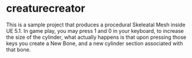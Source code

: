 # creaturecreator


This is a sample project that produces a procedural Skeleatal Mesh inside UE 5.1.
In game play, you may press 1 and 0 in your keyboard, to increase the size of the cylinder, what actually happens is that upon pressing those keys you create a New Bone, and a new cylinder section associated with that bone.
